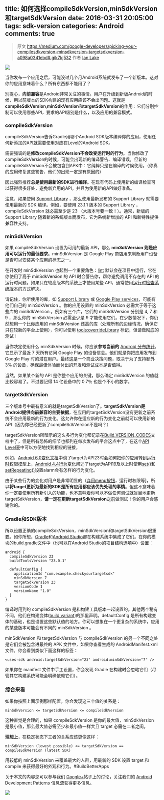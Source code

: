 title: 如何选择compileSdkVersion,minSdkVersion和targetSdkVersion
date: 2016-03-31 20:05:00
tags: sdk-version
categories: Android
comments: true
---

> 原文 https://medium.com/google-developers/picking-your-compilesdkversion-minsdkversion-targetsdkversion-a098a0341ebd#.gik7kj532
> 作者 [Ian Lake](https://medium.com/@ianhlake)

![](http://7xrcq5.com1.z0.glb.clouddn.com/android_target_sdk_version.png)

当你发布一个应用之后，可能没过几个月Android系统就发布了一个新版本。这对你的应用意味着什么？所有东西都不能用了？

别提心，**向前兼容**是Android非常关注的事情。用户在升级到新版Android的时候，用以前版本的SDK构建的现有应用应该不会出问题。这就是**compileSdkVersion**,**minSdkVersion**和**targetSdkVersion**的作用：它们分别控制可以使用哪些API，要求的API级别是什么，以及应用的兼容模式。

<!-- more -->

### compileSdkVersion

compileSdkVersion告诉Gradle用哪个Android SDK版本编译你的应用，使用任何新添加的API就需要使用对应在Level的Android SDK。

需要强调的是**修改compileSdkVersion不会改变运行时的行为**。当你修改了compileSdkVersion的时候，可能会出现新的编译警告、编译错误，但新的compileSdkVersion不会被包含到APK中：它纯粹只是在编译的时候使用。（你真的应用修复这些警告，他们的出现一定是有原因的）

因此强烈推荐**总是使用最新的SDK进行编译**。在现有代码上使用新的编译检查可以获得很多好处，避免新弃用的API，并且为使用新的API做好准备。

注意，如果使用 [Support Library](http://developer.android.com/tools/support-library/index.html?utm_campaign=adp_series_sdkversion_010616&utm_source=medium&utm_medium=blog) ，那么使用最新发布的 Support Library 就需要使用最新的 SDK 编译。例如，要使用 23.1.1 版本的 Support Library ，compileSdkVersion 就必需至少是 23 （大版本号要一致！）。通常，新版的 Support Library 随着新的系统版本而发布，它为系统新增加的 API 和新特性提供兼容性支持。

### minSdkVersion

如果 compileSdkVersion 设置为可用的最新 API，那么 **minSdkVersion 则是应用可以运行的最低要求**。minSdkVersion 是 Google Play 商店用来判断用户设备是否可以安装某个应用的标志之一。

在开发时 minSdkVersion 也起到一个重要角色：[lint](http://developer.android.com/tools/debugging/improving-w-lint.html?utm_campaign=adp_series_sdkversion_010616&utm_source=medium&utm_medium=blog) 默认会在项目中运行，它在你使用了高于 minSdkVersion  的 API 时会警告你，帮你避免调用不存在的 API 的运行时问题。如果只在较高版本的系统上才使用某些 API，通常使用[运行时检查系统版本](http://developer.android.com/training/basics/supporting-devices/platforms.html?utm_campaign=adp_series_sdkversion_010616&utm_source=medium&utm_medium=blog#version-codes)的方式解决。

请记住，你所使用的库，如 [Support Library](http://developer.android.com/tools/support-library/features.html?utm_campaign=adp_series_sdkversion_010616&utm_source=medium&utm_medium=blog) 或 [Google Play services](https://developers.google.com/android/guides/overview?utm_campaign=adp_series_sdkversion_010616&utm_source=medium&utm_medium=blog)，可能有他们自己的 minSdkVersion 。你的应用设置的 minSdkVersion 必需大于等于这些库的 minSdkVersion 。例如有三个库，它们的 minSdkVersion 分别是 4, 7 和 9 ，那么你的 minSdkVersion  必需至少是 9 才能使用它们。在少数情况下，你仍然想用一个比你应用的 minSdkVersion 还高的库（处理所有的边缘情况，确保它只在较新的平台上使用），你可以使用 [tools:overrideLibrary](http://tools.android.com/tech-docs/new-build-system/user-guide/manifest-merger?utm_campaign=adp_series_sdkversion_010616&utm_source=medium&utm_medium=blog#TOC-tools:overrideLibrary-marker) 标记，但请做彻底的测试！

当你决定使用什么 minSdkVersion 时候，你应该**参考当前的** [Android 分布统计](http://developer.android.com/about/dashboards/index.html)，它显示了最近 7 天所有访问 Google Play 的设备信息。他们就是你把应用发布到 Google Play 时的潜在用户。最终这是一个商业决策问题，取决于为了支持额外 3% 的设备，确保最佳体验而付出的开发和测试成本是否值得。

当然，如果某个新的 API 是你整个应用的关键，那么确定 minSdkVersion 的值就比较容易了。不过要记得 14 亿设备中的 0.7％ 也是个不小的数字。

### targetSdkVersion

三个版本号中最有意义的就是targetSdkVersion了。**targetSdkVersion是Android提供向前兼容的主要依据**，在应用的targetSdkVersion没有更新之前系统不会应用最新的行为变化。这允许你在适应新的行为变化之前就可以使用新的API（因为你已经更新了compileSdkVersion不是吗？）

targetSdkVersion所暗示的这么多行为变化都记录在[Build.VERSION_CODES](http://developer.android.com/intl/zh-cn/reference/android/os/Build.VERSION_CODES.html?utm_campaign=adp_series_sdkversion_010616&utm_source=medium&utm_medium=blog)文档中了，但是所有恐怖的细节也都列在每次发布的平台这点中了，在这个[API Level表](http://developer.android.com/intl/zh-cn/guide/topics/manifest/uses-sdk-element.html?utm_campaign=adp_series_sdkversion_010616&utm_source=medium&utm_medium=blog#ApiLevels)中可以方便地找到相应的链接。

例如，[Android 6.0变化文档](http://developer.android.com/intl/zh-cn/about/versions/marshmallow/android-6.0-changes.html?utm_campaign=adp_series_sdkversion_010616&utm_source=medium&utm_medium=blog)中谈了target为API23时会如何把你的应用转到[运行时权限模型](http://android-developers.blogspot.jp/2015/08/building-better-apps-with-runtime.html?utm_campaign=adp_series_sdkversion_010616&utm_source=medium&utm_medium=blog)上，[Android 4.4行为变化](http://developer.android.com/intl/zh-cn/about/versions/android-4.4.html?utm_campaign=adp_series_sdkversion_010616&utm_source=medium&utm_medium=blog#Behaviors)阐述了target为API19及以上时使用[set()](http://developer.android.com/intl/zh-cn/reference/android/app/AlarmManager.html?utm_campaign=adp_series_sdkversion_010616&utm_source=medium&utm_medium=blog#set%28int,%20long,%20android.app.PendingIntent%29)和[setRepeating()](http://developer.android.com/intl/zh-cn/reference/android/app/AlarmManager.html?utm_campaign=adp_series_sdkversion_010616&utm_source=medium&utm_medium=blog#setRepeating%28int,%20long,%20long,%20android.app.PendingIntent%29)设置alarm会有怎样的行为变化。

由于某些行为的变化对用户是非常明显的（[弃用menu按钮](http://android-developers.blogspot.jp/2012/01/say-goodbye-to-menu-button.html?utm_campaign=adp_series_sdkversion_010616&utm_source=medium&utm_medium=blog)，运行时权限等]，所以**将target更新为最新的SDK是所有应用都应该优先处理的事情**。但这不意味着你一定要使用所有新引入的功能，也不意味着你可以不做任何测试就盲目地更新targetSdkVersion，**请一定在更新targetSdkVersion**之前做测试！你的用户会感谢你的。

### Gradle和SDK版本

所以设置正确的compileSdkVersion，minSdkVersion和targetSdkVersion很重要。如你所想，[Gradle](http://developer.android.com/tools/building/plugin-for-gradle.html?utm_campaign=adp_series_sdkversion_010616&utm_source=medium&utm_medium=blog)和[Android Studio](http://developer.android.com/tools/studio/index.html?utm_campaign=adp_series_sdkversion_010616&utm_source=medium&utm_medium=blog)都在构建系统中集成了它们。在你的模块的build.gradle文件中（也可以在Android Studio的项目结构选项中）设置：

```
android {
  compileSdkVersion 23
  buildToolsVersion "23.0.1"

  defaultConfig {
    applicationId "com.example.checkyourtargetsdk"
    minSdkVersion 7
    targetSdkVersion 23
    versionCode 1
    versionName "1.0"
  }
}
```

编译时用到的 compileSdkVersion 是和构建工具版本一起设置的。其他两个稍有不同，他们在构建变体([build variant](http://developer.android.com/tools/building/plugin-for-gradle.html?utm_campaign=adp_series_sdkversion_010616&utm_source=medium&utm_medium=blog#buildVariants))的那里声明。defaultConfig 是所有构建变体的基础，也是设置这些默认值的地方。你可以想象在一个更复杂的系统中，应用的某些版本可能会有不同的 minSdkVersion 。

minSdkVersion 和 targetSdkVersion 与 compileSdkVersion 的另一个不同之处是它们会被包含进最终的 APK 文件中，如果你查看生成的 AndroidManifest.xml 文件，你会看到类似下面这样的标签：

```
<uses-sdk android:targetSdkVersion="23" android:minSdkVersion="7" />
```

如果你在 manifest 文件中手工设置，你会发现 Gradle 在构建时会忽略它们（尽管其它构建系统可能会明确依赖它们）。

### 综合来看

如果你按照上面示例那样配置，你会发现这三个值的关系是：

```
minSdkVersion <= targetSdkVersion <= compileSdkVersion
```

这种直觉是合理的，如果 compileSdkVersion 是你的最大值，minSdkVersion 是最小值，那么最大值必需至少和最小值一样大且 target 必需在二者之间。


**理想上**，在稳定状态下三者的关系应该更像这样：

```
minSdkVersion (lowest possible) <= targetSdkVersion == compileSdkVersion (latest SDK)
```

用较低的 minSdkVersion 来覆盖最大的人群，用最新的 SDK 设置 target 和 compile 来获得最好的外观和行为。#BuildBetterApps

关于本文的内容您可以参与我们 [Google+](https://plus.google.com/+AndroidDevelopers/posts/4TRW8SztAHv?utm_campaign=adp_series_sdkversion_010616&utm_source=medium&utm_medium=blog)帖子上的讨论，关注我们的 [Android Development Patterns](https://plus.google.com/collection/sLR0p?utm_campaign=adp_series_sdkversion_010616&utm_source=medium&utm_medium=blog) 信息流获得更多信息。

![](https://cdn-images-1.medium.com/max/800/1*S6K7IYkWhCzkS6YAgxLfXw.png)
